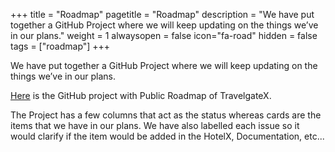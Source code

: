 +++
title = "Roadmap"
pagetitle = "Roadmap"
description = "We have put together a GitHub Project where we will keep updating on the things we’ve in our plans."
weight = 1
alwaysopen = false
icon="fa-road"
hidden = false
tags = ["roadmap"]
+++

We have put together a GitHub Project where we will keep updating on the things we’ve in our plans.

[Here](https://github.com/orgs/travelgateX/projects/4) is the GitHub project with Public Roadmap of TravelgateX.

The Project has a few columns that act as the status whereas cards are the items that we have in our plans. We have also labelled each issue so it would clarify if the item would be added in the HotelX, Documentation, etc...
